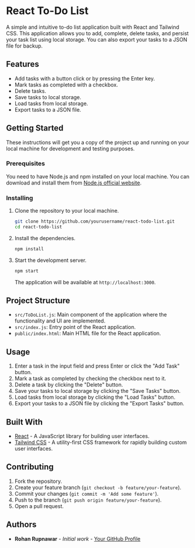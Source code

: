 # React To-Do List

A simple and intuitive to-do list application built with React and Tailwind CSS. This application allows you to add, complete, delete tasks, and persist your task list using local storage. You can also export your tasks to a JSON file for backup.

## Features

- Add tasks with a button click or by pressing the Enter key.
- Mark tasks as completed with a checkbox.
- Delete tasks.
- Save tasks to local storage.
- Load tasks from local storage.
- Export tasks to a JSON file.

## Getting Started

These instructions will get you a copy of the project up and running on your local machine for development and testing purposes.

### Prerequisites

You need to have Node.js and npm installed on your local machine. You can download and install them from [Node.js official website](https://nodejs.org/).

### Installing

1. Clone the repository to your local machine.

    ```bash
    git clone https://github.com/yourusername/react-todo-list.git
    cd react-todo-list
    ```

2. Install the dependencies.

    ```bash
    npm install
    ```

3. Start the development server.

    ```bash
    npm start
    ```

    The application will be available at `http://localhost:3000`.

## Project Structure

- `src/ToDoList.js`: Main component of the application where the functionality and UI are implemented.
- `src/index.js`: Entry point of the React application.
- `public/index.html`: Main HTML file for the React application.

## Usage

1. Enter a task in the input field and press Enter or click the "Add Task" button.
2. Mark a task as completed by checking the checkbox next to it.
3. Delete a task by clicking the "Delete" button.
4. Save your tasks to local storage by clicking the "Save Tasks" button.
5. Load tasks from local storage by clicking the "Load Tasks" button.
6. Export your tasks to a JSON file by clicking the "Export Tasks" button.

## Built With

- [React](https://reactjs.org/) - A JavaScript library for building user interfaces.
- [Tailwind CSS](https://tailwindcss.com/) - A utility-first CSS framework for rapidly building custom user interfaces.

## Contributing

1. Fork the repository.
2. Create your feature branch (`git checkout -b feature/your-feature`).
3. Commit your changes (`git commit -m 'Add some feature'`).
4. Push to the branch (`git push origin feature/your-feature`).
5. Open a pull request.

## Authors

- **Rohan Rupnawar** - *Initial work* - [Your GitHub Profile](https://github.com/Rohan588)